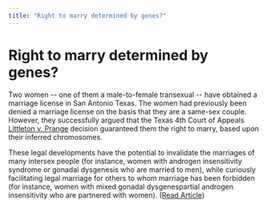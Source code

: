 ```yaml
---
title: "Right to marry determined by genes?"
---
```


# Right to marry determined by genes?

  
Two women -- one of them a male-to-female transexual -- have obtained a marriage license in San Antonio Texas. The women had previously been denied a marriage license on the basis that they are a same-sex couple. However, they successfully argued that the Texas 4th Court of Appeals [Littleton v. Prange][1] decision guaranteed them the right to marry, based upon their inferred chromosomes.  


  
These legal developments have the potential to invalidate the marriages of many intersex people (for instance, women with androgen insensitivity syndrome or gonadal dysgenesis who are married to men), while curiously facilitating legal marriage for others to whom marriage has been forbidden (for instance, women with mixed gonadal dysgenespartial androgen insensitivity who are partnered with women). ([Read Article][2])

 [1]: http://www5.law.com/tx/sub/opinions/fulltext/civil/1999d/04-99-00010.htm
 [2]: http://seattlep-i.nwsource.com/national/marr07.shtml